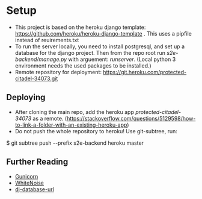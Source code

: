 # Setup

 - This project is based on the heroku django template: https://github.com/heroku/heroku-django-template . This uses a pipfile instead of reuirements.txt
 - To run the server locally, you need to install postgresql, and set up a database for the django project. Then from the repo root run *s2e-backend/manage.py* with arguement: *runserver*. (Local python 3 environment needs the used packages to be installed.)
 - Remote repository for deployment: https://git.heroku.com/protected-citadel-34073.git

## Deploying

- After cloning the main repo, add the heroku app *protected-citadel-34073* as a remote. (https://stackoverflow.com/questions/5129598/how-to-link-a-folder-with-an-existing-heroku-app)
- Do not push the whole repository to heroku! Use git-subtree, run:

 $ git subtree push --prefix s2e-backend heroku master


## Further Reading

- [Gunicorn](https://warehouse.python.org/project/gunicorn/)
- [WhiteNoise](https://warehouse.python.org/project/whitenoise/)
- [dj-database-url](https://warehouse.python.org/project/dj-database-url/)

